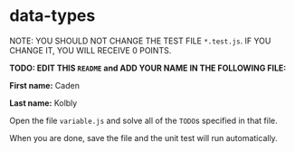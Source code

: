 # data-types

NOTE: YOU SHOULD NOT CHANGE THE TEST FILE `*.test.js`. IF YOU CHANGE IT, YOU WILL RECEIVE 0 POINTS.

**TODO: EDIT THIS `README` and ADD YOUR NAME IN THE FOLLOWING FILE:**

**First name:** Caden

**Last name:** Kolbly

Open the file `variable.js` and solve all of the `TODO`s specified in that file.

When you are done, save the file and the unit test will run automatically.
